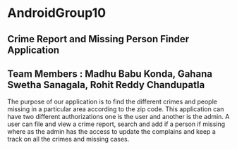 # AndroidGroup10
## Crime Report and Missing Person Finder Application  
## Team Members : Madhu Babu Konda, Gahana Swetha Sanagala, Rohit Reddy Chandupatla
The purpose of our application is to find the different crimes and people missing in a particular area according to the zip code. This application can have two different authorizations one is the user and another is the admin. A user can file and view a crime report, search and add if a person if missing where as the admin has the access to update the complains and keep a track on all the crimes and missing cases.
